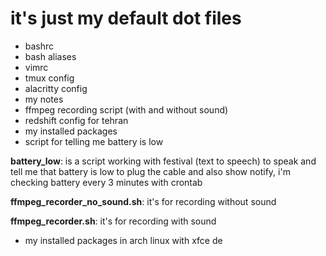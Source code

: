 # it's just my default dot files

* bashrc
* bash aliases
* vimrc
* tmux config
* alacritty config
* my notes
* ffmpeg recording script (with and without sound)
* redshift config for tehran
* my installed packages
* script for telling me battery is low

**battery_low**: is a script working with festival (text to speech) to speak and tell
me that battery is low to plug the cable and also show notify, i'm checking battery every 3 minutes
with crontab

**ffmpeg_recorder_no_sound.sh**: it's for recording without sound

**ffmpeg_recorder.sh**: it's for recording with sound

* my installed packages in arch linux with xfce de
